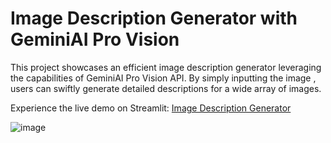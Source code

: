 # Image Description Generator with GeminiAI Pro Vision

This project showcases an efficient image description generator leveraging the capabilities of GeminiAI Pro Vision API. By simply inputting the image , users can swiftly generate detailed descriptions for a wide array of images.

Experience the live demo on Streamlit: [Image Description Generator](https://imagedescriptiongenerator.streamlit.app/)

![image](https://github.com/hrushikeshnayak/machine-learning-projects/assets/96150298/e0bc502f-d7d8-415e-8674-2c3cfc3517ee)

